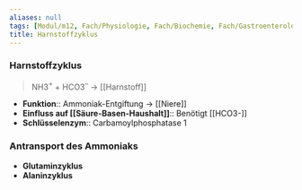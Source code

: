 ```yaml
---
aliases: null
tags: [Modul/m12, Fach/Physiologie, Fach/Biochemie, Fach/Gastroenterologie]
title: Harnstoffzyklus
---
```

### Harnstoffzyklus
> NH3$^{+}$ + HCO3$^{–}$ → [[Harnstoff]]
- **Funktion**:: Ammoniak-Entgiftung → [[Niere]]
- **Einfluss auf [[Säure-Basen-Haushalt]]**:: Benötigt [[HCO3-]]
- **Schlüsselenzym**:: Carbamoylphosphatase 1


### Antransport des Ammoniaks
- **Glutaminzyklus**
- **Alaninzyklus**

